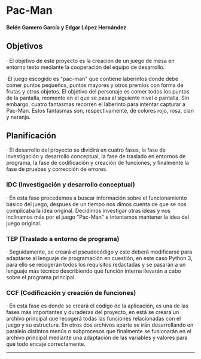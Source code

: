 # Pac-Man
#### Belén Gamero García y Edgar López Hernández

## Objetivos
· El objetivo de este proyecto es la creación de un juego de mesa en entorno texto mediante la cooperación del equipo de desarrollo.

·El juego escogido es "pac-man" que contiene laberintos donde debe comer puntos pequeños, puntos mayores y otros premios con forma de frutas y otros objetos. 
El objetivo del personaje es comer todos los puntos de la pantalla, momento en el que se pasa al siguiente nivel o pantalla. Sin embargo, cuatro fantasmas recorren el laberinto para intentar capturar a Pac-Man. Estos fantasmas son, respectivamente, de colores rojo, rosa, cian y naranja.

## Planificación
· El desarrollo del proyecto se dividirá en cuatro fases, la fase de investigación y desarrollo conceptual, la fase de traslado en entornos de programa, la fase de codificación y creación de funciones, y finalmente la fase de pruebas y corrección de errores.

### IDC (Investigación y desarrollo conceptual)
· En esta fase procedemos a buscar información sobre el funcionamiento básico del juego, despues de un tiempo nos dimos cuenta de que se nos complicaba la idea original. 
Decidimos investigar otras ideas y nos inclinamos más por el juego "Pac-Man" e intentamos mantener la idea del juego original.

### TEP (Traslado a entorno de programa)
· Seguidamente, se creará el pseudocódigo y este deberá modificarse para adaptarse al lenguaje de programación en cuestión, en este caso Python 3, para ello se recogerán todos los requisitos redactadas y se pasarán a un lenguaje más técnico describiendo qué función interna llevarán a cabo sobre el programa principal.

### CCF (Codificación y creación de funciones)
· En esta fase es donde se creará el código de la aplicación, es una de las fases más importantes y duraderas del proyecto, en está se creará un archivo principal que recogerá todas las funciones relacionadas con el juego y su estructura. En otros dos archivos aparte se irán desarrollando en paralelo distintos menús o subprocesos que finalmente se fusionarán en el archivo principal mediante una adaptación de las variables y valores para que todo encaje correctamente.

---
